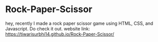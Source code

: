 # Rock-Paper-Scissor
hey, recently I made a rock paper scissor game using HTML, CSS, and Javascript. Do check it out.
website link: https://tiwarisurbhi14.github.io/Rock-Paper-Scissor/
